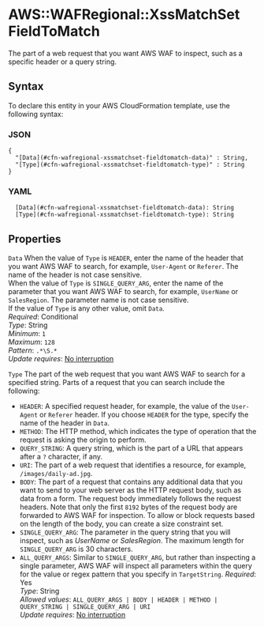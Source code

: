 # AWS::WAFRegional::XssMatchSet FieldToMatch<a name="aws-properties-wafregional-xssmatchset-fieldtomatch"></a>

The part of a web request that you want AWS WAF to inspect, such as a specific header or a query string\.

## Syntax<a name="aws-properties-wafregional-xssmatchset-fieldtomatch-syntax"></a>

To declare this entity in your AWS CloudFormation template, use the following syntax:

### JSON<a name="aws-properties-wafregional-xssmatchset-fieldtomatch-syntax.json"></a>

```
{
  "[Data](#cfn-wafregional-xssmatchset-fieldtomatch-data)" : String,
  "[Type](#cfn-wafregional-xssmatchset-fieldtomatch-type)" : String
}
```

### YAML<a name="aws-properties-wafregional-xssmatchset-fieldtomatch-syntax.yaml"></a>

```
  [Data](#cfn-wafregional-xssmatchset-fieldtomatch-data): String
  [Type](#cfn-wafregional-xssmatchset-fieldtomatch-type): String
```

## Properties<a name="aws-properties-wafregional-xssmatchset-fieldtomatch-properties"></a>

`Data` <a name="cfn-wafregional-xssmatchset-fieldtomatch-data"></a>
When the value of `Type` is `HEADER`, enter the name of the header that you want AWS WAF to search, for example, `User-Agent` or `Referer`\. The name of the header is not case sensitive\.  
When the value of `Type` is `SINGLE_QUERY_ARG`, enter the name of the parameter that you want AWS WAF to search, for example, `UserName` or `SalesRegion`\. The parameter name is not case sensitive\.  
If the value of `Type` is any other value, omit `Data`\.  
_Required_: Conditional  
_Type_: String  
_Minimum_: `1`  
_Maximum_: `128`  
_Pattern_: `.*\S.*`  
_Update requires_: [No interruption](https://docs.aws.amazon.com/AWSCloudFormation/latest/UserGuide/using-cfn-updating-stacks-update-behaviors.html#update-no-interrupt)

`Type` <a name="cfn-wafregional-xssmatchset-fieldtomatch-type"></a>
The part of the web request that you want AWS WAF to search for a specified string\. Parts of a request that you can search include the following:

- `HEADER`: A specified request header, for example, the value of the `User-Agent` or `Referer` header\. If you choose `HEADER` for the type, specify the name of the header in `Data`\.
- `METHOD`: The HTTP method, which indicates the type of operation that the request is asking the origin to perform\.
- `QUERY_STRING`: A query string, which is the part of a URL that appears after a `?` character, if any\.
- `URI`: The part of a web request that identifies a resource, for example, `/images/daily-ad.jpg`\.
- `BODY`: The part of a request that contains any additional data that you want to send to your web server as the HTTP request body, such as data from a form\. The request body immediately follows the request headers\. Note that only the first `8192` bytes of the request body are forwarded to AWS WAF for inspection\. To allow or block requests based on the length of the body, you can create a size constraint set\.
- `SINGLE_QUERY_ARG`: The parameter in the query string that you will inspect, such as _UserName_ or _SalesRegion_\. The maximum length for `SINGLE_QUERY_ARG` is 30 characters\.
- `ALL_QUERY_ARGS`: Similar to `SINGLE_QUERY_ARG`, but rather than inspecting a single parameter, AWS WAF will inspect all parameters within the query for the value or regex pattern that you specify in `TargetString`\.
  _Required_: Yes  
  _Type_: String  
  _Allowed values_: `ALL_QUERY_ARGS | BODY | HEADER | METHOD | QUERY_STRING | SINGLE_QUERY_ARG | URI`  
  _Update requires_: [No interruption](https://docs.aws.amazon.com/AWSCloudFormation/latest/UserGuide/using-cfn-updating-stacks-update-behaviors.html#update-no-interrupt)
